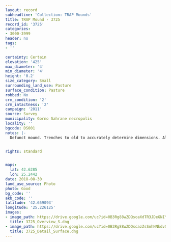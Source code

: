 ```yaml
---
layout: record
subheadline: 'Collection: TRAP Mounds'
title: TRAP Mound - 3725
record_id: '3725'
categories:
- 3000-3999
header: no
tags:
- ''

certainty: Certain
elevation: '425'
max_diameter: '4'
min_diameter: '4'
height: '0.2'
size_category: Small
surrounding_land_use: Pasture
surface_condition: Pasture
robbed: No
crm_condition: '2'
crm_intactness: '2'
campaign: '2011'
source: Survey
municipality: Gorno Sahrane necropolis
locality: ''
bgcode: DS001
notes: |-
  Defunct mound. Trenches to old to accurately determine dimensions. Almost completely flat, minimal profile.


rights: standard


maps:
  lat: 42.6285
  lon: 25.2442
date: 2018-08-30
land_use_source: Photo
photo: Good
bg_code: ''
akb_code: ''
latitude: '42.659093'
longitude: '25.226125'
images:
- image_path: https://drive.google.com/uc?id=0B3Rg88wZDQscaXdTR3JDeGNIYUk
  title: 3725_Overview_S.dng
- image_path: https://drive.google.com/uc?id=0B3Rg88wZDQscazZsSnhNNkdvSkE
  title: 3725_Detail_Surface.dng
---
```

